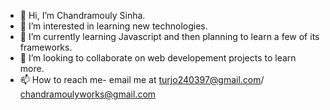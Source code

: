 - 👋 Hi, I’m Chandramouly Sinha.
- 👀 I’m interested in learning new technologies.
- 🌱 I’m currently learning Javascript and then planning to learn a few of its frameworks.
- 💞️ I’m looking to collaborate on web developement projects to learn more.
- 📫 How to reach me- email me at turjo240397@gmail.com/ chandramoulyworks@gmail.com

<!---
Chandramouly007/Chandramouly007 is a ✨ special ✨ repository because its `README.md` (this file) appears on your GitHub profile.
You can click the Preview link to take a look at your changes.
--->
